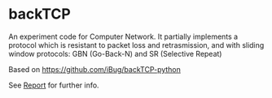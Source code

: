 # backTCP

An experiment code for Computer Network. It partially implements a protocol which is resistant to packet loss and retrasmission, and with sliding window protocols: GBN (Go-Back-N) and SR (Selective Repeat)

Based on <https://github.com/iBug/backTCP-python>

See [Report](./report.md) for further info.
